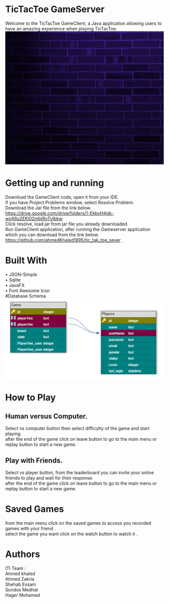 # TicTacToe GameServer 
Welcome to the TicTacToe GameClient, a Java application allowing users to have an amazing experience when playing TicTacToe. <br/>
![](42.png)
# Getting up and running
  Download the GameClient code, open it from your IDE. <br/>
  If you have Project Problems window, select Resolve Problem. <br/>
  Download the Jar file from the link below.<br/>
  https://drive.google.com/drive/folders/1-EkbvH4gb-woX8u2EKl02mbtRvTyIbkw<br/>
  Click resolve, load jar from jar file you already downloaded.<br/>
  Run GameClient application, after running the Gameserver application which you can download from the link below. <br/>
  https://github.com/ahmedKhaled1995/tic_tak_toe_sever .<br/>
 # Built With
  •	JSON-Simple <br/>
  •	Sqlite <br/>
  •	JavaFX <br/>
  •	Font Awesome Icon <br/>
 #Database Schema
 ![](dbSchema.png)
 # How to Play 
  ## Human versus Computer.
  Select vs computer button then select difficulty of the game and start playing.<br/>
  after the end of the game click on leave button to go to the main menu or replay button to start a new game.<br/>
  ## Play with Friends.
  Select vs player button, from the leaderboard you can invite your online friends to play and wait for their response.<br/>
  after the end of the game click on leave button to go to the main menu or replay button to start a new game.<br/>
  # Saved Games
  from the main menu click on the saved games to access you recorded games with your friend . <br/>
  select the game you want click on the watch button to watch it . <br/>
  
# Authors
ITI Team :<br/>
Ahmed khaled<br/>
Ahmed Zakria<br/>
Shehab Essam<br/>
Sondos Medhat<br/>
Hager Mohamed<br/>






